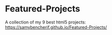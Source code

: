 # Featured-Projects
A collection of my 9 best html5 projects: https://samybencherif.github.io/Featured-Projects/
